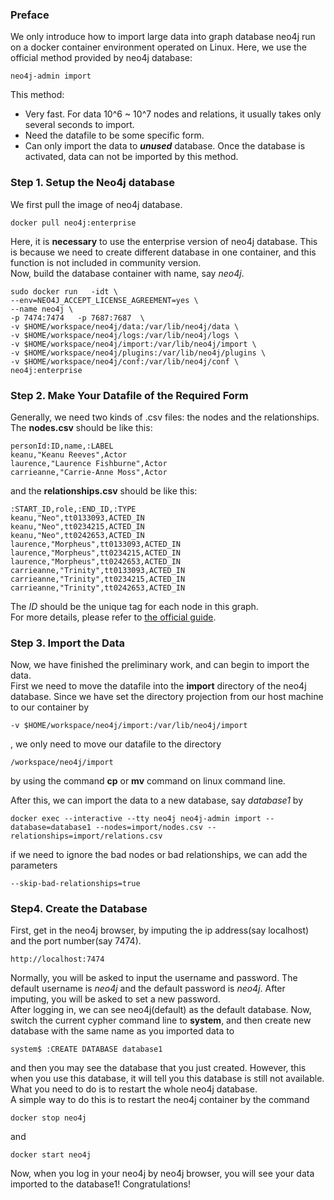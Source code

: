 ### Preface
We only introduce how to import large data into graph database neo4j run on a docker container environment operated on Linux. Here, we use the official method provided by neo4j database:
````
neo4j-admin import
````
This method:
* Very fast. For data 10^6 ~ 10^7 nodes and relations, it usually takes only several seconds to import.
* Need the datafile to be some specific form.
* Can only import the data to __*unused*__ database. Once the database is activated, data can not be imported by this method.  

### Step 1.  Setup the Neo4j database

We first pull the image of neo4j database. 
```
docker pull neo4j:enterprise
```
Here, it is __necessary__ to use the enterprise version of neo4j database. This is because we need to create different database in one container, and this function is not included in community version.  
Now, build the database container with name, say *neo4j*.
```
sudo docker run   -idt \
--env=NEO4J_ACCEPT_LICENSE_AGREEMENT=yes \
--name neo4j \
-p 7474:7474   -p 7687:7687  \
-v $HOME/workspace/neo4j/data:/var/lib/neo4j/data \
-v $HOME/workspace/neo4j/logs:/var/lib/neo4j/logs \
-v $HOME/workspace/neo4j/import:/var/lib/neo4j/import \
-v $HOME/workspace/neo4j/plugins:/var/lib/neo4j/plugins \
-v $HOME/workspace/neo4j/conf:/var/lib/neo4j/conf \
neo4j:enterprise
```

### Step 2. Make Your Datafile of the Required Form
Generally, we need two kinds of .csv files: the nodes and the relationships. 
The __nodes.csv__ should be like this:
```
personId:ID,name,:LABEL
keanu,"Keanu Reeves",Actor
laurence,"Laurence Fishburne",Actor
carrieanne,"Carrie-Anne Moss",Actor
```
and the __relationships.csv__ should be like this:
```
:START_ID,role,:END_ID,:TYPE
keanu,"Neo",tt0133093,ACTED_IN
keanu,"Neo",tt0234215,ACTED_IN
keanu,"Neo",tt0242653,ACTED_IN
laurence,"Morpheus",tt0133093,ACTED_IN
laurence,"Morpheus",tt0234215,ACTED_IN
laurence,"Morpheus",tt0242653,ACTED_IN
carrieanne,"Trinity",tt0133093,ACTED_IN
carrieanne,"Trinity",tt0234215,ACTED_IN
carrieanne,"Trinity",tt0242653,ACTED_IN
```

The *ID* should be the unique tag for each node in this graph.  
For more details, please refer to [the official guide](https://neo4j.com/docs/operations-manual/current/tools/neo4j-admin-import/).

### Step 3. Import the Data

Now, we have finished the preliminary work, and can begin to import the data.  
First we need to move the datafile into the __import__ directory of the neo4j database. Since we have set the directory projection from our host machine to our container by
```
-v $HOME/workspace/neo4j/import:/var/lib/neo4j/import
```
, we only need to move our datafile to the directory

```
/workspace/neo4j/import
```
by using the command __cp__ or  __mv__ command on linux command line.

After this, we can import the data to a new database, say *database1* by
```
docker exec --interactive --tty neo4j neo4j-admin import --database=database1 --nodes=import/nodes.csv --relationships=import/relations.csv

```
if we need to ignore the bad nodes or bad relationships, we can add the parameters
```
--skip-bad-relationships=true
```

### Step4. Create the Database
First, get in the neo4j browser, by imputing the ip address(say localhost) and the port number(say 7474).
```
http://localhost:7474
```
Normally, you will be asked to input the username and password. The default username is *neo4j* and the default password is *neo4j*. After imputing, you will be asked to set a new password.  
After logging in, we can see neo4j(default) as the default database. Now, switch the current cypher command line to __system__, and then create new database with the same name as you imported data to
```
system$ :CREATE DATABASE database1
```

and then you may see the database that you just created. However, this when you use this database, it will tell you this database is still not available. What you need to do is to restart the whole neo4j database.  
A simple way to do this is to restart the neo4j container by the command
```
docker stop neo4j
```
and
```
docker start neo4j
```

Now, when you log in your neo4j by neo4j browser, you will see your data imported to the database1! Congratulations!


